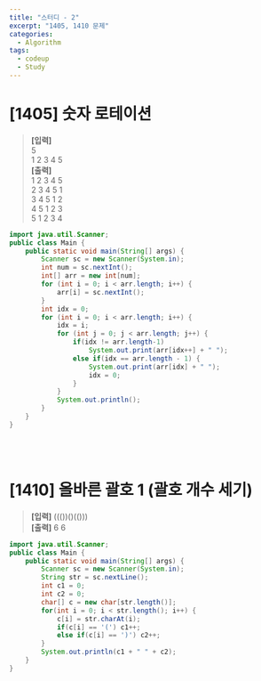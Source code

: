 ```yaml
---
title: "스터디 - 2"
excerpt: "1405, 1410 문제"
categories: 
  - Algorithm
tags: 
  - codeup
  - Study
---
```

# [1405] 숫자 로테이션
> **[입력]** <br/>
5<br/>
1 2 3 4 5 <br/>
  **[출력]**<br/>
1 2 3 4 5 <br/>
2 3 4 5 1 <br/>
3 4 5 1 2 <br/>
4 5 1 2 3 <br/>
5 1 2 3 4 <br/>

```java
import java.util.Scanner;
public class Main {
	public static void main(String[] args) {
		Scanner sc = new Scanner(System.in);
		int num = sc.nextInt();
		int[] arr = new int[num];
		for (int i = 0; i < arr.length; i++) {
			arr[i] = sc.nextInt();
		}
		int idx = 0;
		for (int i = 0; i < arr.length; i++) {
			idx = i;
			for (int j = 0; j < arr.length; j++) {
				if(idx != arr.length-1)
					System.out.print(arr[idx++] + " ");
				else if(idx == arr.length - 1) {
					System.out.print(arr[idx] + " ");
					idx = 0;
				}
			}
			System.out.println();
		}
	}
}
```
<br/><br/>


# [1410] 올바른 괄호 1 (괄호 개수 세기)
> **[입력]** ((())()(()))<br/>
  **[출력]** 6 6

```java
import java.util.Scanner;
public class Main {
	public static void main(String[] args) {
		Scanner sc = new Scanner(System.in);
		String str = sc.nextLine();
		int c1 = 0;
		int c2 = 0;
		char[] c = new char[str.length()];
		for(int i = 0; i < str.length(); i++) {
			c[i] = str.charAt(i);
			if(c[i] == '(') c1++;
			else if(c[i] == ')') c2++;
		}
		System.out.println(c1 + " " + c2);
	}
}
```
<br/><br/>

